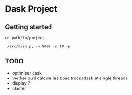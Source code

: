 # Dask Project

## Getting started

```shell
cd path/to/project
```

```shell
./src/main.py -n 5000 -s 10 -p
```

## TODO

* optimiser dask
* vérifier qu'il calcule les bons trucs (dask et single thread)
* display ?
* cluster